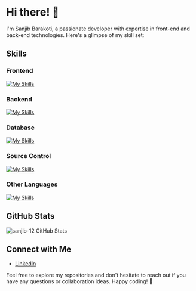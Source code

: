 # Hi there! 👋

I'm Sanjib Barakoti, a passionate developer with expertise in front-end and back-end technologies. Here's a glimpse of my skill set:

## Skills

### Frontend
  [![My Skills](https://skillicons.dev/icons?i=html,css,js,react,tailwind,bootstrap,p5js&perline=10)](https://skillicons.dev)

### Backend

[![My Skills](https://skillicons.dev/icons?i=nodejs,express,py&perline=6)](https://skillicons.dev)
### Database

[![My Skills](https://skillicons.dev/icons?i=mongodb,mysql,postgresql&perline=6)](https://skillicons.dev)
### Source Control

[![My Skills](https://skillicons.dev/icons?i=git,github&perline=6)](https://skillicons.dev)
### Other Languages

[![My Skills](https://skillicons.dev/icons?i=c,cpp,matlab&perline=6)](https://skillicons.dev)

<!--
## Projects

Here are some of the projects I've worked on:

1. [Project 1](link-to-project-1): Brief description.
2. [Project 2](link-to-project-2): Brief description.
3. [Project 3](link-to-project-3): Brief description.
-->
## GitHub Stats

![sanjib-12 GitHub Stats](https://github-readme-stats.vercel.app/api?username=sanjib-12&show_icons=true&theme=radical)


## Connect with Me

- [LinkedIn](https://linkedin.com/in/sanjib-barakoti)


Feel free to explore my repositories and don't hesitate to reach out if you have any questions or collaboration ideas. Happy coding! 🚀

<!--
### Hi there 👋

**sanjib-12/sanjib-12** is a ✨ _special_ ✨ repository because its `README.md` (this file) appears on your GitHub profile.

Here are some ideas to get you started:

- 🔭 I’m currently working on ...
- 🌱 I’m currently learning ...
- 👯 I’m looking to collaborate on ...
- 🤔 I’m looking for help with ...
- 💬 Ask me about ...
- 📫 How to reach me: ...
- 😄 Pronouns: ...
- ⚡ Fun fact: ...

- [Twitter](your-twitter-profile)
-->
